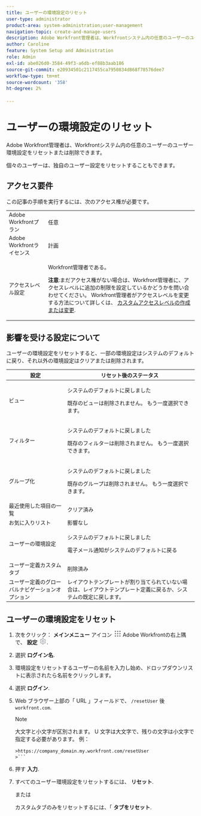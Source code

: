 ```yaml
---
title: ユーザーの環境設定のリセット
user-type: administrator
product-area: system-administration;user-management
navigation-topic: create-and-manage-users
description: Adobe Workfront管理者は、Workfrontシステム内の任意のユーザーのユーザー環境設定をリセットまたは削除できます。 個々のユーザーは、独自のユーザー設定をリセットすることもできます。
author: Caroline
feature: System Setup and Administration
role: Admin
exl-id: abe026d0-3584-49f3-a6db-ef88b3aab186
source-git-commit: e20934501c2117455ca7950834d868f78576dee7
workflow-type: tm+mt
source-wordcount: '358'
ht-degree: 2%

---
```


# ユーザーの環境設定のリセット

Adobe Workfront管理者は、Workfrontシステム内の任意のユーザーのユーザー環境設定をリセットまたは削除できます。

個々のユーザーは、独自のユーザー設定をリセットすることもできます。

## アクセス要件

この記事の手順を実行するには、次のアクセス権が必要です。

<table style="table-layout:auto"> 
 <col> 
 <col> 
 <tbody> 
  <tr> 
   <td role="rowheader">Adobe Workfrontプラン</td> 
   <td>任意</td> 
  </tr> 
  <tr> 
   <td role="rowheader">Adobe Workfrontライセンス</td> 
   <td>計画</td> 
  </tr> 
  <tr> 
   <td role="rowheader">アクセスレベル設定</td> 
   <td> <p>Workfront管理者である。</p> <p><b>注意</b>:まだアクセス権がない場合は、Workfront管理者に、アクセスレベルに追加の制限を設定しているかどうかを問い合わせてください。 Workfront管理者がアクセスレベルを変更する方法について詳しくは、 <a href="../../../administration-and-setup/add-users/configure-and-grant-access/create-modify-access-levels.md" class="MCXref xref">カスタムアクセスレベルの作成または変更</a>.</p> </td> 
  </tr> 
 </tbody> 
</table>

## 影響を受ける設定について

ユーザーの環境設定をリセットすると、一部の環境設定はシステムのデフォルトに戻り、それ以外の環境設定はクリアまたは削除されます。

<table style="table-layout:auto"> 
 <col> 
 <col> 
 <thead> 
  <tr> 
   <th><strong>設定</strong> </th> 
   <th><strong>リセット後のステータス</strong> </th> 
  </tr> 
 </thead> 
 <tbody> 
  <tr> 
   <td>ビュー</td> 
   <td> <p> システムのデフォルトに戻しました</p> <p>既存のビューは削除されません。 もう一度選択できます。</p> </td> 
  </tr> 
  <tr> 
   <td>フィルター</td> 
   <td> <p>システムのデフォルトに戻しました</p> <p>既存のフィルターは削除されません。 もう一度選択できます。</p> </td> 
  </tr> 
  <tr> 
   <td>グループ化</td> 
   <td> <p>システムのデフォルトに戻しました</p> <p>既存のグループは削除されません。 もう一度選択できます。</p> </td> 
  </tr> 
  <tr> 
   <td>最近使用した項目の一覧</td> 
   <td>クリア済み</td> 
  </tr> 
  <tr> 
   <td>お気に入りリスト</td> 
   <td>影響なし</td> 
  </tr> 
  <tr> 
   <td>ユーザーの環境設定</td> 
   <td> <p>システムのデフォルトに戻しました</p> <p>電子メール通知がシステムのデフォルトに戻る</p> </td> 
  </tr> 
  <tr> 
   <td>ユーザー定義カスタムタブ</td> 
   <td>削除済み</td> 
  </tr> 
  <tr> 
   <td>ユーザー定義のグローバルナビゲーションオプション</td> 
   <td>レイアウトテンプレートが割り当てられていない場合は、レイアウトテンプレート定義に戻るか、システムの既定に戻します。</td> 
  </tr> 
 </tbody> 
</table>

## ユーザーの環境設定をリセット

1. 次をクリック： **メインメニュー** アイコン ![](assets/main-menu-icon.png) Adobe Workfrontの右上隅で、 **設定** ![](assets/gear-icon-settings.png).

1. 選択 **ログイン名**.
1. 環境設定をリセットするユーザーの名前を入力し始め、ドロップダウンリストに表示されたら名前をクリックします。
1. 選択  **ログイン**.
1. Web ブラウザー上部の「 URL 」フィールドで、 `/resetUser` 後 `workfront.com`.

   >[!NOTE]
   >
   >大文字と小文字が区別されます。 U 文字は大文字で、残りの文字は小文字で指定する必要があります。 例：
   >
   >
   ```
   >https://company_domain.my.workfront.com/resetUser
   >```

1. 押す **入力**.
1. すべてのユーザー環境設定をリセットするには、 **リセット**.

   または

   カスタムタブのみをリセットするには、「 **タブをリセット**.
